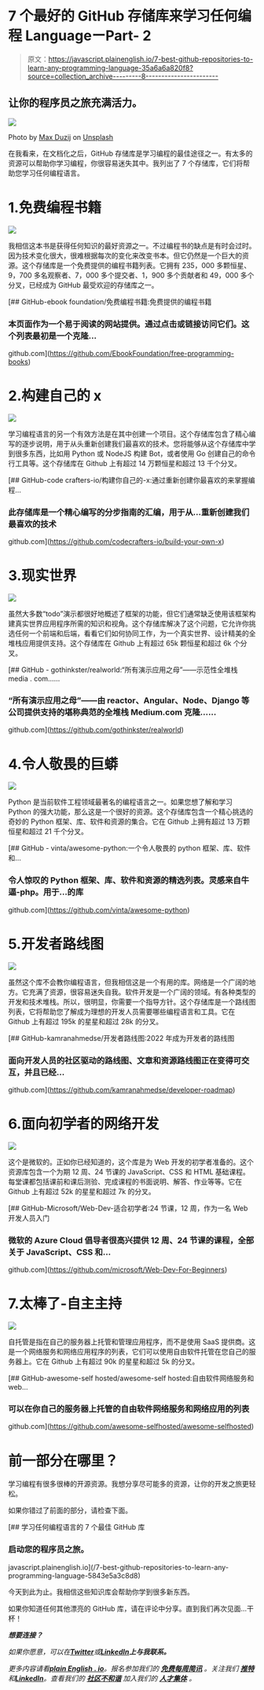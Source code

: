 # 7 个最好的 GitHub 存储库来学习任何编程 LanguageーPart- 2

> 原文：<https://javascript.plainenglish.io/7-best-github-repositories-to-learn-any-programming-language-35a6a6a820f8?source=collection_archive---------8----------------------->

## 让你的程序员之旅充满活力。

![](img/ce9744c7b2acd4eae3a90cd489f523c8.png)

Photo by [Max Duzij](https://unsplash.com/@max_duz?utm_source=medium&utm_medium=referral) on [Unsplash](https://unsplash.com?utm_source=medium&utm_medium=referral)

在我看来，在文档化之后，GitHub 存储库是学习编程的最佳途径之一。有太多的资源可以帮助你学习编程，你很容易迷失其中。我列出了 7 个存储库，它们将帮助您学习任何编程语言。

# 1.免费编程书籍

![](img/60b500cb5d2306bab1a34eed98a265e1.png)

我相信这本书是获得任何知识的最好资源之一。不过编程书的缺点是有时会过时。因为技术变化很大，很难根据每次的变化来改变书本。但它仍然是一个巨大的资源。这个存储库是一个免费提供的编程书籍列表。它拥有 235，000 多颗恒星、9，700 多名观察者、7，000 多个提交者、1，900 多个贡献者和 49，000 多个分叉，已经成为 GitHub 最受欢迎的存储库之一。

[](https://github.com/EbookFoundation/free-programming-books) [## GitHub-ebook foundation/免费编程书籍:免费提供的编程书籍

### 本页面作为一个易于阅读的网站提供。通过点击或链接访问它们。这个列表最初是一个克隆…

github.com](https://github.com/EbookFoundation/free-programming-books) 

# 2.构建自己的 x

![](img/fabf5314535cef422bc25e521a106cba.png)

学习编程语言的另一个有效方法是在其中创建一个项目。这个存储库包含了精心编写的逐步说明，用于从头重新创建我们最喜欢的技术。您将能够从这个存储库中学到很多东西，比如用 Python 或 NodeJS 构建 Bot，或者使用 Go 创建自己的命令行工具等。这个存储库在 Github 上有超过 14 万颗恒星和超过 13 千个分叉。

[](https://github.com/codecrafters-io/build-your-own-x) [## GitHub-code crafters-io/构建你自己的-x:通过重新创建你最喜欢的来掌握编程…

### 此存储库是一个精心编写的分步指南的汇编，用于从…重新创建我们最喜欢的技术

github.com](https://github.com/codecrafters-io/build-your-own-x) 

# 3.现实世界

![](img/3309e1f791ed3ef512aada4d5f99d6dd.png)

虽然大多数“todo”演示都很好地概述了框架的功能，但它们通常缺乏使用该框架构建真实世界应用程序所需的知识和视角。这个存储库解决了这个问题，它允许你挑选任何一个前端和后端，看看它们如何协同工作，为一个真实世界、设计精美的全堆栈应用提供支持。这个存储库在 Github 上有超过 65k 颗恒星和超过 6k 个分叉。

[](https://github.com/gothinkster/realworld) [## GitHub - gothinkster/realworld:“所有演示应用之母”——示范性全堆栈 media . com……

### “所有演示应用之母”——由 reactor、Angular、Node、Django 等公司提供支持的堪称典范的全堆栈 Medium.com 克隆……

github.com](https://github.com/gothinkster/realworld) 

# 4.令人敬畏的巨蟒

![](img/2fa1943292f6c870a441ed04326e3624.png)

Python 是当前软件工程领域最著名的编程语言之一。如果您想了解和学习 Python 的强大功能，那么这是一个很好的资源。这个存储库包含一个精心挑选的奇妙的 Python 框架、库、软件和资源的集合。它在 Github 上拥有超过 13 万颗恒星和超过 21 千个分叉。

[](https://github.com/vinta/awesome-python) [## GitHub - vinta/awesome-python:一个令人敬畏的 python 框架、库、软件和…

### 令人惊叹的 Python 框架、库、软件和资源的精选列表。灵感来自牛逼-php。用于…的库

github.com](https://github.com/vinta/awesome-python) 

# 5.开发者路线图

![](img/a782a6c3f499df07a45ab994d08363a0.png)

虽然这个库不会教你编程语言，但我相信这是一个有用的库。网络是一个广阔的地方。它充满了资源，很容易迷失自我。软件开发是一个广阔的领域。有各种类型的开发和技术堆栈。所以，很明显，你需要一个指导方针。这个存储库是一个路线图列表，它将帮助您了解成为理想的开发人员需要哪些编程语言和工具。它在 Github 上有超过 195k 的星星和超过 28k 的分叉。

[](https://github.com/kamranahmedse/developer-roadmap) [## GitHub-kamranahmedse/开发者路线图:2022 年成为开发者的路线图

### 面向开发人员的社区驱动的路线图、文章和资源路线图正在变得可交互，并且已经…

github.com](https://github.com/kamranahmedse/developer-roadmap) 

# 6.面向初学者的网络开发

![](img/ffa84db1a9a7335a80e5d00b4bd32f8e.png)

这个是微软的。正如你已经知道的，这个库是为 Web 开发的初学者准备的。这个资源库包含一个为期 12 周、24 节课的 JavaScript、CSS 和 HTML 基础课程。每堂课都包括课前和课后测验、完成课程的书面说明、解答、作业等等。它在 Github 上有超过 52k 的星星和超过 7k 的分叉。

[](https://github.com/microsoft/Web-Dev-For-Beginners) [## GitHub-Microsoft/Web-Dev-适合初学者:24 节课，12 周，作为一名 Web 开发人员入门

### 微软的 Azure Cloud 倡导者很高兴提供 12 周、24 节课的课程，全部关于 JavaScript、CSS 和…

github.com](https://github.com/microsoft/Web-Dev-For-Beginners) 

# 7.太棒了-自主主持

![](img/fcae6b3c81b706c5fde111c637f567d9.png)

自托管是指在自己的服务器上托管和管理应用程序，而不是使用 SaaS 提供商。这是一个网络服务和网络应用程序的列表，它们可以使用自由软件托管在您自己的服务器上。它在 Github 上有超过 90k 的星星和超过 5k 的分叉。

[](https://github.com/awesome-selfhosted/awesome-selfhosted) [## GitHub-awesome-self hosted/awesome-self hosted:自由软件网络服务和 web…

### 可以在你自己的服务器上托管的自由软件网络服务和网络应用的列表

github.com](https://github.com/awesome-selfhosted/awesome-selfhosted) 

# 前一部分在哪里？

学习编程有很多很棒的开源资源。我想分享尽可能多的资源，让你的开发之旅更轻松。

如果你错过了前面的部分，请检查下面。

[](/7-best-github-repositories-to-learn-any-programming-language-5843e5a3c8d8) [## 学习任何编程语言的 7 个最佳 GitHub 库

### 启动您的程序员之旅。

javascript.plainenglish.io](/7-best-github-repositories-to-learn-any-programming-language-5843e5a3c8d8) 

今天到此为止。我相信这些知识库会帮助你学到很多新东西。

如果你知道任何其他漂亮的 GitHub 库，请在评论中分享。直到我们再次见面…干杯！

***想要连接？***

*如果你愿意，可以在*[***Twitter***](https://twitter.com/FarhanT99598254)**或*[***LinkedIn***](https://www.linkedin.com/in/farhan-tanvir-b08520151/)***上与我联系。****

**更多内容请看*[***plain English . io***](https://plainenglish.io/)*。报名参加我们的* [***免费每周简讯***](http://newsletter.plainenglish.io/) *。关注我们* [***推特***](https://twitter.com/inPlainEngHQ) *和*[***LinkedIn***](https://www.linkedin.com/company/inplainenglish/)*。查看我们的* [***社区不和谐***](https://discord.gg/GtDtUAvyhW) *加入我们的* [***人才集体***](https://inplainenglish.pallet.com/talent/welcome) *。**